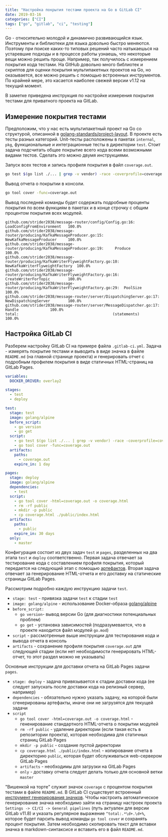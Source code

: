 ```yaml
---
title: "Настройка покрытия тестами проекта на Go в GitLab CI"
date: 2019-03-16
categories: ["CI"]
tags: ["go", "gitlab", "ci", "testing"]
---
```


Go - относительно молодой и динамично развивающийся язык. Инструменты и библиотеки для языка довольно быстро меняются. Поэтому при поиске каких-то типовых решений часто натыкаешься на устаревшие подходы и в процессе работы узнаешь, что некоторые вещи можно решить проще. Например, так получилось с измерением покрытия кода тестами. На GitHub довольно много библиотек и скриптов для оценки покрытия мультипакетных проектов на Go, но оказывается, все можно решить с помощью встроенных инструментов. По крайней мере, это касается наиболее свежей версии v1.12 на текущий момент.

В заметке приведена инструкция по настройке измерения покрытия тестами для приватного проекта на GitLab.

<!--more-->

## Измерение покрытия тестами

Предположим, что у нас есть мультипакетный проект на Go со структурой, описанной в [golang-standards/project-layout](https://github.com/golang-standards/project-layout). В проекте есть тесты разных категорий. Unit-тесты расположены в пакетах `internal`, `pkg`, функциональные и интеграционные тесты в директории `test`. Стоит задача подсчитать общее покрытие всего кода всеми возможными видами тестов. Сделать это можно двумя инструкциями.

Запуск всех тестов и запись профиля покрытия в файл `coverage.out`.

```bash
go test $(go list ./... | grep -v vendor) -race -coverprofile=coverage.out
```

Вывод отчета о покрытии в консоли.

```bash
go tool cover -func=coverage.out
```

Вывод последней команды будет содержать подробные проценты покрытия по всем функциям в пакетах и в конце строчку с общим процентом покрытия всех модулей.

```text
github.com/strider2038/message-router/config/Config.go:16:				LoadConfigFromEnvironment	100.0%
github.com/strider2038/message-router/producing/KafkaMessageProducer.go:15:		NewKafkaMessageProducer		100.0%
github.com/strider2038/message-router/producing/KafkaMessageProducer.go:19:		Produce				100.0%
github.com/strider2038/message-router/producing/KafkaWriterFlyweightFactory.go:10:	NewKafkaWriterFlyweightFactory	100.0%
github.com/strider2038/message-router/producing/KafkaWriterFlyweightFactory.go:16:	CreateWriterForTopic		100.0%
github.com/strider2038/message-router/producing/KafkaWriterFlyweightFactory.go:29:	PoolSize			100.0%
github.com/strider2038/message-router/server/DispatchingServer.go:17:			NewDispatchingServer		100.0%
github.com/strider2038/message-router/server/MessageDispatcher.go:17:			Handle				100.0%
total:											(statements)			100.0%
```

## Настройка GitLab CI

Разберем настройку GitLab CI на примере файла `.gitlab-ci.yml`. Задача - измерять покрытие тестами и выводить в виде значка в файле `README.md` (на главной странице проекта) и генерировать отчет с подробным профилем покрытия в виде статичных HTML-страниц на GitLab Pages.

```yaml
variables:
  DOCKER_DRIVER: overlay2

stages:
  - test
  - deploy

test:
  stage: test
  image: golang/alpine
  before_script:
    - go version
    - go get
  script:
    - go test $(go list ./... | grep -v vendor) -race -coverprofile=coverage.out
    - go tool cover -func=coverage.out
  artifacts:
    paths:
      - coverage.out
    expire_in: 1 day

pages:
  stage: deploy
  image: golang/alpine
  dependencies:
    - test
  script:
    - go tool cover -html=coverage.out -o coverage.html
    - rm -rf public
    - mkdir -p public
    - cp coverage.html ./public/index.html
  artifacts:
    paths:
      - public
    expire_in: 30 days
  only:
    - master
```

Конфигурация состоит из двух задач `test` и `pages`, разделенных на два этапа `test` и `deploy` соответственно. Первая задача отвечает за тестирование кода с составлением профиля покрытия, который передается на следующий этап с помощью [артефактов](https://docs.gitlab.com/ee/user/project/pipelines/job_artifacts.html). Вторая задача отвечает за генерирование HTML-отчета и его доставку на статические страницы GitLab Pages.

Рассмотрим подробно каждую инструкцию задачи `test`.

* `stage: test` - привязка задачи `test` к стадии `test`
* `image: golang/alpine` - использование Docker-образа [golang/alpine](https://hub.docker.com/_/golang)
* `before_script:`
  * `go version`- вывод версии Go (для диагностики потенциальных проблем)
  * `go get` - установка зависимостей (подразумевается, что в проекте находится файл модулей `go.mod`)
* `script` - рассмотренные выше инструкции для тестирования кода и вывода отчета в консоль
* `artifacts` - сохранение профиля покрытия `coverage.out` для следующей стадии (если нет необходимости генерировать HTML-отчет, то этот раздел можно не указывать)

Основные инструкции для доставки отчета на GitLab Pages задачи `pages`.

* `stage: deploy` - задача привязывается к стадии доставки кода (ее следует запускать после доставки кода на релизный сервер, например)
* `dependencies` - обязательно нужно указать задачу, на которой были сгенерированы артефакты, иначе они не загрузятся для текущей задачи
* `script`
  * `go tool cover -html=coverage.out -o coverage.html` - гененирование стандартного HTML-отчета о покрытии модулей
  * `rm -rf public` - удаление директории (если такая есть в репозитории проекта), которая необходима для статичных страниц GitLab Pages
  * `mkdir -p public` - создание пустой директории
  * `cp coverage.html ./public/index.html` - копирование отчета в директорию `public`, которая будет обслуживаться web-сервером GitLab Pages
  * `artifacts` - необходимы для загрузки на GitLab Pages
  * `only` - доставку отчета следует делать только для основной ветки `master`

"Вишенкой на торте" служит значок `coverage` с процентом покрытия тестами в файле `README.md`. В GitLab CI существует встроенный [инструмент генерирования значков](https://docs.gitlab.com/ee/user/project/pipelines/settings.html#test-coverage-parsing). Чтобы настроить автоматическое генерирование значка необходимо зайти на страницу настроек проекта `Settings -> CI/CI -> General pipelines` (путь актуален для версии GitLab v11.8) и указать регулярное выражение `^total:.*\d+.\d+%`, которое будет парсить вывод команды `go tool cover` и сохранять процент покрытия. Затем необходимо скопировать текст для вставки значка в markdown-синтаксисе и вставить его в файл `README.md`.
